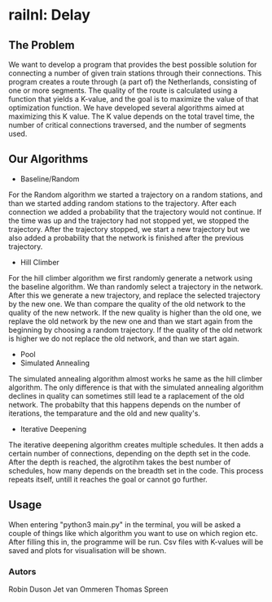# railnl: Delay

## The Problem
We want to develop a program that provides the best possible solution for connecting a number of given train stations through their connections. This program creates a route through (a part of) the Netherlands, consisting of one or more segments. The quality of the route is calculated using a function that yields a K-value, and the goal is to maximize the value of that optimization function. We have developed several algorithms aimed at maximizing this K value. The K value depends on the total travel time, the number of critical connections traversed, and the number of segments used.

## Our Algorithms
- Baseline/Random


For the Random algorithm we started a trajectory on a random stations, and than we started adding random stations to the trajectory. After each connection we added a probability that the trajectory would not continue. If the time was up and the trajectory had not stopped yet, we stopped the trajectory. After the trajectory stopped, we start a new trajectory but we also added a probability that the network is finished after the previous trajectory. 

- Hill Climber


For the hill climber algorithm we first randomly generate a network using the baseline algorithm. We than randomly select a trajectory in the network. After this we generate a new trajectory, and replace the selected trajectory by the new one. We than compare the quality of the old network to the quality of the new network. If the new quality is higher than the old one, we replave the old network by the new one and than we start again from the beginning by choosing a random trajectory. If the quality of the old network is higher we do not replace the old network, and than we start again. 

- Pool
- Simulated Annealing

The simulated annealing algorithm almost works he same as the hill climber algorithm. The only difference is that with the simulated annealing algorithm declines in quality can sometimes still lead te a raplacement of the old network. The probabilty that this happens depends on the number of iterations, the temparature and the old and new quality's. 

- Iterative Deepening
  
The iterative deepening algorithm creates multiple schedules. It then adds a certain number of connections, depending on the depth set in the code. After the depth is reached, the algrotihm takes the best number of schedules, how many depends on the breadth set in the code. This process repeats itself, untill it reaches the goal or cannot go further.

## Usage
When entering "python3 main.py" in the terminal, you will be asked a couple of things like which algorithm you want to use on which region etc. After filling this in, the programme will be run. Csv files with K-values will be saved and plots for visualisation will be shown.

### Autors
Robin Duson
Jet van Ommeren
Thomas Spreen
